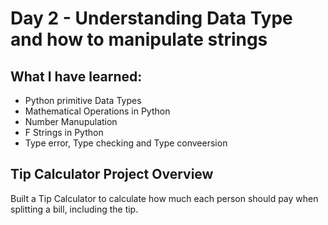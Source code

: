 # Day 2 - Understanding Data Type and how to manipulate strings

## What I have learned:

- Python primitive Data Types
- Mathematical Operations in Python
- Number Manupulation
- F Strings in Python
- Type error, Type checking and Type conveersion

## Tip Calculator Project Overview

Built a Tip Calculator to calculate how much each person should pay when splitting a bill, including the tip.
